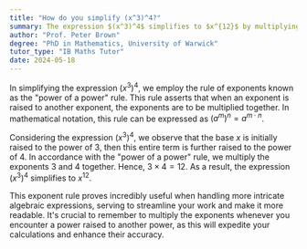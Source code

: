 ```yaml
---
title: "How do you simplify (x^3)^4?"
summary: The expression $(x^3)^4$ simplifies to $x^{12}$ by multiplying the exponents.
author: "Prof. Peter Brown"
degree: "PhD in Mathematics, University of Warwick"
tutor_type: "IB Maths Tutor"
date: 2024-05-18
---
```


In simplifying the expression $(x^3)^4$, we employ the rule of exponents known as the "power of a power" rule. This rule asserts that when an exponent is raised to another exponent, the exponents are to be multiplied together. In mathematical notation, this rule can be expressed as $(a^m)^n = a^{m \cdot n}$.

Considering the expression $(x^3)^4$, we observe that the base $x$ is initially raised to the power of 3, then this entire term is further raised to the power of 4. In accordance with the "power of a power" rule, we multiply the exponents 3 and 4 together. Hence, $3 \times 4 = 12$. As a result, the expression $(x^3)^4$ simplifies to $x^{12}$.

This exponent rule proves incredibly useful when handling more intricate algebraic expressions, serving to streamline your work and make it more readable. It's crucial to remember to multiply the exponents whenever you encounter a power raised to another power, as this will expedite your calculations and enhance their accuracy.
    